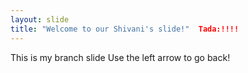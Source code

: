 ```yaml
---
layout: slide
title: "Welcome to our Shivani's slide!"  Tada:!!!!
---
```

This is my branch slide
Use the left arrow to go back!
